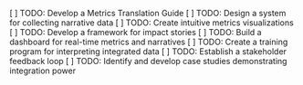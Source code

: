 [ ] TODO: Develop a Metrics Translation Guide
[ ] TODO: Design a system for collecting narrative data
[ ] TODO: Create intuitive metrics visualizations
[ ] TODO: Develop a framework for impact stories
[ ] TODO: Build a dashboard for real-time metrics and narratives
[ ] TODO: Create a training program for interpreting integrated data
[ ] TODO: Establish a stakeholder feedback loop
[ ] TODO: Identify and develop case studies demonstrating integration power